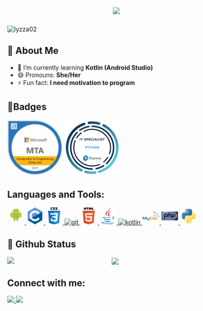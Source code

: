 <h1 align="center">
  <a href="https://git.io/typing-svg">
    <img src="https://readme-typing-svg.herokuapp.com?size=30&duration=7000&color=1C70CD&vCenter=true&width=500&lines=Hi+there%2C+I'm+Elyzza+Jane;Welcome+to+My+Github+Profile+">
  </a>
</h1>

<p align="left"> <img src="https://komarev.com/ghpvc/?username=lyzza02&label=Profile%20views&color=0e75b6&style=flat" alt="lyzza02" /> </p>

## 👋 About Me
- 🌱 I’m currently learning **Kotlin (Android Studio)**
- 😄 Pronouns: **She/Her**
- ⚡ Fun fact: **I need motivation to program**
<!-- - 🔭 I’m currently working on ...
- 👯 I’m looking to collaborate on ...
- 🤔 I’m looking for help with ...
- 💬 Ask me about ...-->


## 🏅Badges
<a href="https://www.credly.com/badges/f7a1da6b-e67d-4f84-ac24-7ccbffe0bc01/public_url"><img src="badge/mta-introduction-to-programming-using-java-certified-2021.png" width = 128px></a>
<a href="https://www.credly.com/badges/0fd85491-7341-4680-a6de-73e3a8460957/public_url"><img src="badge/it-specialist-python.png" width = 128px></a>

## Languages and Tools:
<p align="left"> 
  <a href="https://developer.android.com" target="_blank" rel="noreferrer"> 
    <img src="https://raw.githubusercontent.com/devicons/devicon/master/icons/android/android-original-wordmark.svg" alt="android" width="40" height="40"/>
  </a> 
  <a href="https://www.cprogramming.com/" target="_blank" rel="noreferrer"> 
    <img src="https://raw.githubusercontent.com/devicons/devicon/master/icons/c/c-original.svg" alt="c" width="40" height="40"/> 
  </a> 
  <a href="https://www.w3schools.com/css/" target="_blank" rel="noreferrer"> 
    <img src="https://raw.githubusercontent.com/devicons/devicon/master/icons/css3/css3-original-wordmark.svg" alt="css3" width="40" height="40"/>
  </a> 
  <a href="https://git-scm.com/" target="_blank" rel="noreferrer"> 
    <img src="https://www.vectorlogo.zone/logos/git-scm/git-scm-icon.svg" alt="git" width="40" height="40"/> 
  </a> 
  <a href="https://www.w3.org/html/" target="_blank" rel="noreferrer"> 
    <img src="https://raw.githubusercontent.com/devicons/devicon/master/icons/html5/html5-original-wordmark.svg" alt="html5" width="40" height="40"/> 
  </a> 
  <a href="https://www.java.com" target="_blank" rel="noreferrer"> 
    <img src="https://raw.githubusercontent.com/devicons/devicon/master/icons/java/java-original.svg" alt="java" width="40" height="40"/>
  </a> 
  <a href="https://kotlinlang.org" target="_blank" rel="noreferrer"> 
    <img src="https://www.vectorlogo.zone/logos/kotlinlang/kotlinlang-icon.svg" alt="kotlin" width="40" height="40"/> 
  </a> 
  <a href="https://www.mysql.com/" target="_blank" rel="noreferrer">
    <img src="https://raw.githubusercontent.com/devicons/devicon/master/icons/mysql/mysql-original-wordmark.svg" alt="mysql" width="40" height="40"/> 
  </a> 
  <a href="https://www.php.net" target="_blank" rel="noreferrer"> 
    <img src="https://raw.githubusercontent.com/devicons/devicon/master/icons/php/php-original.svg" alt="php" width="40" height="40"/> 
  </a> 
  <a href="https://www.python.org" target="_blank" rel="noreferrer"> 
    <img src="https://raw.githubusercontent.com/devicons/devicon/master/icons/python/python-original.svg" alt="python" width="40" height="40"/> 
  </a> 
</p>


## 🎯 Github Status
<p><img align="left" width="47%" src="https://github-readme-stats.vercel.app/api?username=Lyzza02&show_icons=true&theme=tokyonight" /></p>
<p>&nbsp;<img align="center" width="40%" src="https://github-readme-stats.vercel.app/api/top-langs/?username=Lyzza02&layout=compact&theme=tokyonight&hide=c" /></p>

## Connect with me:
<p align="left">
 <a href="https://www.instagram.com/elyzzaabrigo024/">
    <img src="https://skillicons.dev/icons?i=instagram" />
  </a>
  <a href = "https://www.linkedin.com/in/elyzza-jane-abrigo-ab7976147">
    <img src="https://skillicons.dev/icons?i=linkedin" />
  </a>
</p>
